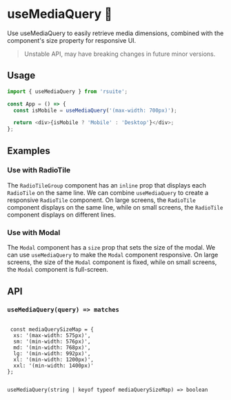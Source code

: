 # useMediaQuery 🧪

Use useMediaQuery to easily retrieve media dimensions, combined with the component's size property for responsive UI.

> Unstable API, may have breaking changes in future minor versions.

## Usage

```js
import { useMediaQuery } from 'rsuite';

const App = () => {
  const isMobile = useMediaQuery('(max-width: 700px)');

  return <div>{isMobile ? 'Mobile' : 'Desktop'}</div>;
};
```

## Examples

### Use with RadioTile

The `RadioTileGroup` component has an `inline` prop that displays each `RadioTile` on the same line. We can combine `useMediaQuery` to create a responsive `RadioTile` component. On large screens, the `RadioTile` component displays on the same line, while on small screens, the `RadioTile` component displays on different lines.

<!--{include:`radio-tile.md`}-->

### Use with Modal

The `Modal` component has a `size` prop that sets the size of the modal. We can use `useMediaQuery` to make the `Modal` component responsive. On large screens, the size of the `Modal` component is fixed, while on small screens, the `Modal` component is full-screen.

<!--{include:`modal.md`}-->

## API

### `useMediaQuery(query) => matches`

```tsx

 const mediaQuerySizeMap = {
  xs: '(max-width: 575px)',
  sm: '(min-width: 576px)',
  md: '(min-width: 768px)',
  lg: '(min-width: 992px)',
  xl: '(min-width: 1200px)',
  xxl: '(min-width: 1400px)'
};


useMediaQuery(string | keyof typeof mediaQuerySizeMap) => boolean

```
